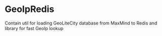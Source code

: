 GeoIpRedis
==========

Contain util for loading GeoLiteCity database from MaxMind to Redis and library for fast GeoIp lookup 